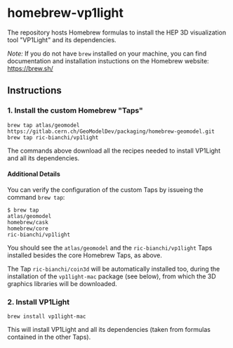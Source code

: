 # homebrew-vp1light

The repository hosts Homebrew formulas to install the HEP 3D visualization tool "VP1Light" and its dependencies.

_Note:_ If you do not have `brew` installed on your machine, you can find documentation and installation instuctions on the Homebrew website: <https://brew.sh/>


## Instructions

### 1. Install the custom Homebrew "Taps"

```
brew tap atlas/geomodel https://gitlab.cern.ch/GeoModelDev/packaging/homebrew-geomodel.git
brew tap ric-bianchi/vp1light 
```

The commands above download all the recipes needed to install VP1Light and all its dependencies. 


#### Additional Details

You can verify the configuration of the custom Taps by issueing the command `brew tap`:

```
$ brew tap
atlas/geomodel
homebrew/cask
homebrew/core
ric-bianchi/vp1light
```

You should see the `atlas/geomodel` and the `ric-bianchi/vp1light` Taps installed besides the core Homebrew Taps, as above.

The Tap `ric-bianchi/coin3d` will be automatically installed too, during the installation of the `vp1light-mac` package (see below), from which the 3D graphics libraries will be downloaded.

### 2. Install VP1Light

```
brew install vp1light-mac
```

This will install VP1Light and all its dependencies (taken from formulas contained in the other Taps).
